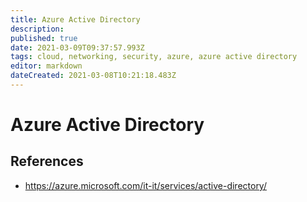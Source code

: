 ```yaml
---
title: Azure Active Directory
description: 
published: true
date: 2021-03-09T09:37:57.993Z
tags: cloud, networking, security, azure, azure active directory
editor: markdown
dateCreated: 2021-03-08T10:21:18.483Z
---
```


# Azure Active Directory
## References
- https://azure.microsoft.com/it-it/services/active-directory/